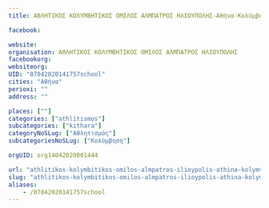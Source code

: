 ```yaml
---
title: ΑΘΛΗΤΙΚΟΣ ΚΟΛΥΜΒΗΤΙΚΟΣ ΟΜΙΛΟΣ ΑΛΜΠΑΤΡΟΣ ΗΛΙΟΥΠΟΛΗΣ-Αθήνα-Κολύμβηση

facebook:

website:
organisation: ΑΘΛΗΤΙΚΟΣ ΚΟΛΥΜΒΗΤΙΚΟΣ ΟΜΙΛΟΣ ΑΛΜΠΑΤΡΟΣ ΗΛΙΟΥΠΟΛΗΣ
facebookorg:
websiteorg:
UID: "07042020141757school"
cities: "Αθήνα"
perioxi: ""
address: ""

places: [""]
categories: ["athlitismos"]
subcategories: ["kithara"]
categoryNoSLug: ["Αθλητισμός"]
subcategoriesNoSLug: ["Κολύμβηση"]

orgUID: org14042020001444

url: "athlitikos-kolymbitikos-omilos-almpatros-ilioypolis-athina-kolymvisi/athina//"
slug: "athlitikos-kolymbitikos-omilos-almpatros-ilioypolis-athina-kolymvisi"
aliases:
    - /07042020141757school
---
```





